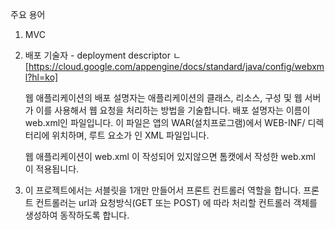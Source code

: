 주요 용어

1. MVC
2. 배포 기술자 - deployment descriptor
	ㄴ [https://cloud.google.com/appengine/docs/standard/java/config/webxml?hl=ko]
	
	웹 애플리케이션의 배포 설명자는 애플리케이션의 클래스, 리소스, 구성 및 웹 서버가 이를 사용해서 웹 요청을 처리하는 방법을 기술합니다.
	배포 설명자는 이름이 web.xml인 파일입니다. 이 파일은 앱의 WAR(설치프로그램)에서 WEB-INF/ 디렉터리에 위치하며, 루트 요소가 <web-app>인 XML 파일입니다.
	
	웹 애플리케이션이 web.xml 이 작성되어 있지않으면 톰캣에서 작성한 web.xml 이 적용됩니다.
	
3. 이 프로젝트에서는 서블릿을 1개만 만들어서 프론트 컨트롤러 역할을 합니다.
	프론트 컨트롤러는 url과 요청방식(GET 또는 POST) 에 따라 처리할 컨트롤러 객체를 생성하여
	동작하도록 합니다.
	